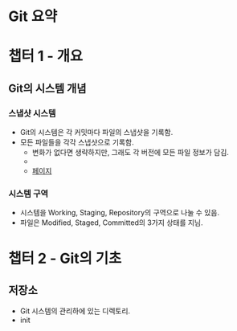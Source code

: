 # Git 요약

# 챕터 1 - 개요

## Git의 시스템 개념

### 스냅샷 시스템

- Git의 시스템은 각 커밋마다 파일의 스냅샷을 기록함.
- 모든 파일들을 각각 스냅샷으로 기록함.
  - 변화가 없다면 생략하지만, 그래도 각 버전에 모든 파일 정보가 담김.
  -
  - [페이지](./other.md)

### 시스템 구역

- 시스템을 Working, Staging, Repository의 구역으로 나눌 수 있음.
- 파일은 Modified, Staged, Committed의 3가지 상태를 지님.

# 챕터 2 - Git의 기초

## 저장소

- Git 시스템의 관리하에 있는 디렉토리.
- init
